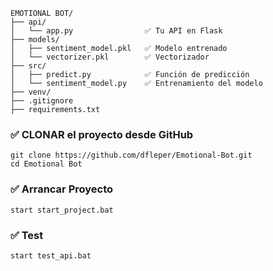 ```
EMOTIONAL BOT/
├── api/
│   └── app.py                ✅ Tu API en Flask
├── models/
│   ├── sentiment_model.pkl   ✅ Modelo entrenado
│   └── vectorizer.pkl        ✅ Vectorizador
├── src/
│   ├── predict.py            ✅ Función de predicción
│   └── sentiment_model.py    ✅ Entrenamiento del modelo
├── venv/                     
├── .gitignore                
├── requirements.txt          
```
### ✅ CLONAR el proyecto desde GitHub
```
git clone https://github.com/dfleper/Emotional-Bot.git
cd Emotional Bot
```
### ✅ Arrancar Proyecto
```
start start_project.bat
```
### ✅ Test
```
start test_api.bat
```
